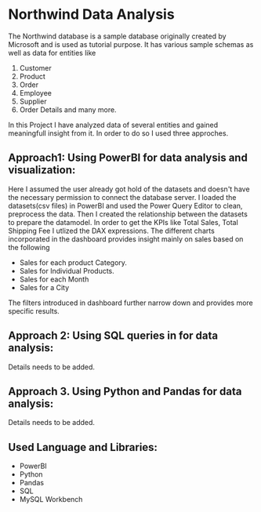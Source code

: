 <h1> <align="center">Northwind Data Analysis</h1>
 
The Northwind database is a sample database originally created by Microsoft and is used as tutorial purpose. 
It has various sample schemas as well as data for entities like 
1. Customer
2. Product
3. Order
4. Employee
5. Supplier
6. Order Details
and many more.

In this Project I have analyzed data of several entities and gained meaningfull insight from it. 
In order to do so I used three approches.

## Approach1: Using PowerBI for data analysis and visualization: 
Here I assumed the user already got hold of the datasets and doesn't have the necessary permission to connect the database server.
I loaded the datasets(csv files) in PowerBI and used the Power Query Editor to clean, preprocess the data. Then I created the
relationship between the datasets to prepare the datamodel. In order to get the KPIs like Total Sales, Total Shipping Fee
I utlized the DAX expressions. The different charts incorporated in the dashboard provides insight mainly on sales based on the following

*  Sales for each product Category.
*  Sales for Individual Products.
*  Sales for each Month 
*  Sales for a City 

The filters introduced in dashboard further narrow down and provides more specific results.

## Approach 2: Using SQL queries in for data analysis:
Details needs to be added.

## Approach 3. Using Python and Pandas for data analysis:
Details needs to be added.

## Used Language and Libraries:

* PowerBI
* Python
* Pandas 
* SQL
* MySQL Workbench


